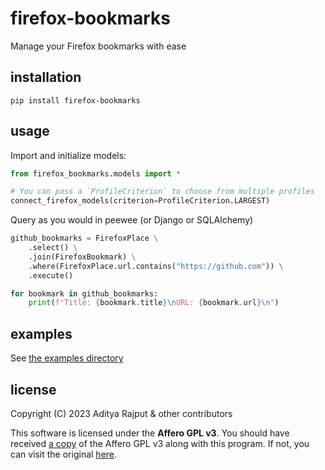 # firefox-bookmarks

Manage your Firefox bookmarks with ease

## installation

```shell
pip install firefox-bookmarks
```

## usage

Import and initialize models:

```python
from firefox_bookmarks.models import *

# You can pass a `ProfileCriterion` to choose from multiple profiles
connect_firefox_models(criterion=ProfileCriterion.LARGEST)
```

Query as you would in peewee (or Django or SQLAlchemy)

```python
github_bookmarks = FirefoxPlace \
    .select() \
    .join(FirefoxBookmark) \
    .where(FirefoxPlace.url.contains("https://github.com")) \
    .execute()

for bookmark in github_bookmarks:
    print(f"Title: {bookmark.title}\nURL: {bookmark.url}\n")
```

## examples

See [the examples directory](https://github.com/BURG3R5/firefox-bookmarks/tree/main/examples)

## license

Copyright (C) 2023 Aditya Rajput & other contributors

This software is licensed under the **Affero GPL v3**. You should have received [a copy](https://github.com/BURG3R5/firefox-bookmarks/blob/main/LICENSE) of the Affero GPL v3 along with this program. If not, you can visit the original [here](https://www.gnu.org/licenses/agpl-3.0.html#license-text).
